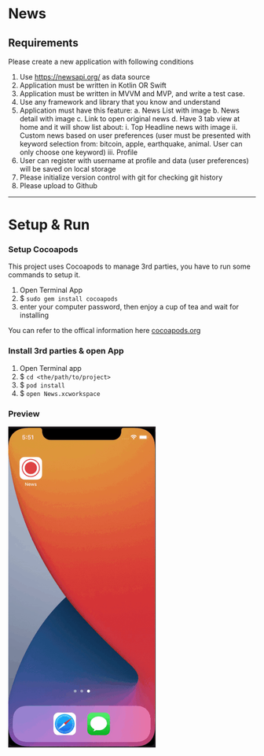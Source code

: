 # News

## Requirements
Please create a new application with following conditions
1. Use https://newsapi.org/ as data source
2. Application must be written in Kotlin OR Swift
3.  Application must be written in MVVM and MVP, and write a test case.
4. Use any framework and library that you know and understand
5. Application must have this feature:
    a. News List with image
    b. News detail with image
    c. Link to open original news
    d. Have 3 tab view at home and it will show list about:
        i. Top Headline news with image
        ii. Custom news based on user preferences (user must be presented with keyword selection from: bitcoin, apple, earthquake, animal. User can only choose one keyword)
        iii. Profile
6. User can register with username at profile and data (user preferences) will be saved on local storage
7. Please initialize version control with git for checking git history
8. Please upload to Github

------
# Setup & Run
### Setup Cocoapods
This project uses Cocoapods to manage 3rd parties, you have to run some commands to setup it.
1. Open Terminal App
2. $ `sudo gem install cocoapods`
3. enter your computer password, then enjoy a cup of tea and wait for installing

You can refer to the offical information here [cocoapods.org](https://cocoapods.org)

### Install 3rd parties & open App
1. Open Terminal app
2. $ `cd <the/path/to/project>`
3. $ `pod install`
4. $ `open News.xcworkspace`

### Preview
![Preview](./Images/preview.gif)
